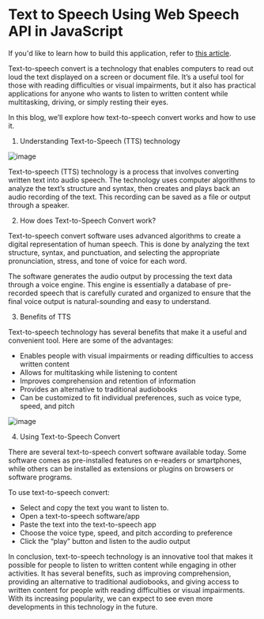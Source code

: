 # Text to Speech Using Web Speech API in JavaScript

If you'd like to learn how to build this application, refer to [this article](https://zolomohan.hashnode.dev/text-to-speech-using-the-web-speech-api-in-javascript).



Text-to-speech convert is a technology that enables computers to read out loud the text displayed on a screen or document file. It’s a useful tool for those with reading difficulties or visual impairments, but it also has practical applications for anyone who wants to listen to written content while multitasking, driving, or simply resting their eyes.

In this blog, we’ll explore how text-to-speech convert works and how to use it.

1. Understanding Text-to-Speech (TTS) technology

![image](https://user-images.githubusercontent.com/102504625/225195030-728b7798-0629-4cc7-b772-8c01ce0b7f2f.png)



Text-to-speech (TTS) technology is a process that involves converting written text into audio speech. The technology uses computer algorithms to analyze the text’s structure and syntax, then creates and plays back an audio recording of the text. This recording can be saved as a file or output through a speaker.

2. How does Text-to-Speech Convert work?

Text-to-speech convert software uses advanced algorithms to create a digital representation of human speech. This is done by analyzing the text structure, syntax, and punctuation, and selecting the appropriate pronunciation, stress, and tone of voice for each word.

The software generates the audio output by processing the text data through a voice engine. This engine is essentially a database of pre-recorded speech that is carefully curated and organized to ensure that the final voice output is natural-sounding and easy to understand.

3. Benefits of TTS

Text-to-speech technology has several benefits that make it a useful and convenient tool. Here are some of the advantages:

- Enables people with visual impairments or reading difficulties to access written content
- Allows for multitasking while listening to content
- Improves comprehension and retention of information
- Provides an alternative to traditional audiobooks
- Can be customized to fit individual preferences, such as voice type, speed, and pitch


![image](https://user-images.githubusercontent.com/102504625/225195269-7c2e8b0b-58a3-4502-8548-8461c5073bae.png)



4. Using Text-to-Speech Convert

There are several text-to-speech convert software available today. Some software comes as pre-installed features on e-readers or smartphones, while others can be installed as extensions or plugins on browsers or software programs.

To use text-to-speech convert:

- Select and copy the text you want to listen to.
- Open a text-to-speech software/app
- Paste the text into the text-to-speech app
- Choose the voice type, speed, and pitch according to preference
- Click the “play” button and listen to the audio output

In conclusion, text-to-speech technology is an innovative tool that makes it possible for people to listen to written content while engaging in other activities. It has several benefits, such as improving comprehension, providing an alternative to traditional audiobooks, and giving access to written content for people with reading difficulties or visual impairments. With its increasing popularity, we can expect to see even more developments in this technology in the future.

